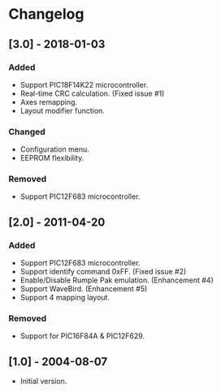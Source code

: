 # Changelog

## [3.0] - 2018-01-03
### Added
 - Support PIC18F14K22 microcontroller.
 - Real-time CRC calculation. (Fixed issue #1)
 - Axes remapping.
 - Layout modifier function.

### Changed
 - Configuration menu.
 - EEPROM flexibility.

### Removed
 - Support PIC12F683 microcontroller.

## [2.0] - 2011-04-20
### Added
 - Support PIC12F683 microcontroller.
 - Support identify command 0xFF. (Fixed issue #2)
 - Enable/Disable Rumple Pak emulation. (Enhancement #4)
 - Support WaveBird. (Enhancement #5)
 - Support 4 mapping layout.

### Removed
 - Support for PIC16F84A & PIC12F629.

## [1.0] - 2004-08-07
 - Initial version.

